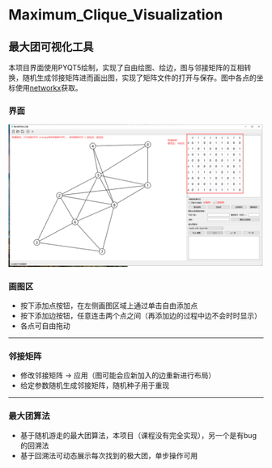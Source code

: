 # Maximum_Clique_Visualization
##  最大团可视化工具

本项目界面使用PYQT5绘制，实现了自由绘图、绘边，图与邻接矩阵的互相转换，随机生成邻接矩阵进而画出图，实现了矩阵文件的打开与保存。图中各点的坐标使用[networkx](https://www.baidu.com/link?url=-5yd3R8WZt5PjsGgJ4LadG_VfRwH28Xl4J9QFkeLfoOp9pPn9mrvEyydOxl2Ip8H&wd=&eqid=e178d7930000010f000000065feb0799)获取。

### 界面

![image-20201229182804294](README.assets\image-20201229182804294.png)

### 画图区

- 按下添加点按钮，在左侧画图区域上通过单击自由添加点
- 按下添加边按钮，任意连击两个点之间（再添加边的过程中边不会时时显示）
- 各点可自由拖动

----

### 邻接矩阵

- 修改邻接矩阵 -> 应用（图可能会应新加入的边重新进行布局）
- 给定参数随机生成邻接矩阵，随机种子用于重现

----

### 最大团算法

- 基于随机游走的最大团算法，本项目（课程没有完全实现），另一个是有bug的回溯法
- 基于回溯法可动态展示每次找到的极大团，单步操作可用

